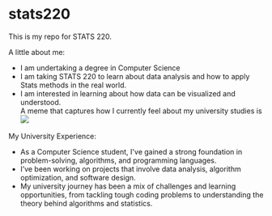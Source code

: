 # stats220

This is my repo for STATS 220. 

A little about me:

- I am undertaking a degree in Computer Science
- I am taking STATS 220 to learn about data analysis and how to apply Stats methods in the real world.
- I am interested in learning about how data can be visualized and understood.  
A meme that captures how I currently feel about my university studies is![](https://c.tenor.com/8druEACXtX8AAAAd/tenor.gif)


My University Experience:

- As a Computer Science student, I've gained a strong foundation in problem-solving, algorithms, and programming languages.
- I’ve been working on projects that involve data analysis, algorithm optimization, and software design.
- My university journey has been a mix of challenges and learning opportunities, from tackling tough coding problems to understanding the theory behind algorithms and statistics.
